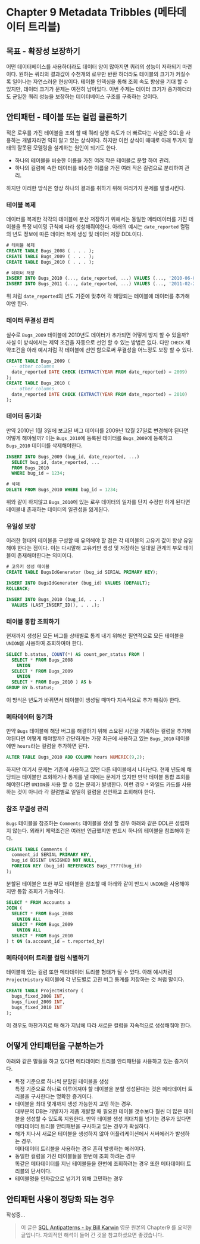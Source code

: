 # Chapter 9 Metadata Tribbles (메타데이터 트리블)

## 목표 - 확장성 보장하기
어떤 데이터베이스를 사용하더라도 데이터 양이 많아지면 쿼리의 성능이 저하되기 마련이다. 원하는 쿼리의 결과값이 수천개의 로우만 반환 하더라도 테이블의 크기가 커질수록 일어나는 자연스러운 현상이다. 테이블 인덱싱을 통해 조회 속도 향상을 기대 할 수 있지만, 데이터 크기가 문제는 여전히 남아있다. 이번 주제는 데이터 크기가 증가하더라도 균일한 쿼리 성능을 보장하는 데이터베이스 구조를 구축하는 것이다.

## 안티패턴 - 테이블 또는 컬럼 클론하기
적은 로우를 가진 테이블을 조회 할 때 쿼리 실행 속도가 더 빠르다는 사실은 SQL을 사용하는 개발자라면 익히 알고 있는 상식이다. 하지만 이런 상식이 때때로 아래 두가지 형태의 잘못된 모델링을 설계하는 원인이 되기도 한다.
* 하나의 테이블을 비슷한 이름을 가진 여러 작은 테이블로 분할 하여 관리.
* 하나의 컬럼에 속한 데이터를 비슷한 이름을 가진 여러 작은 컬럼으로 분리하여 관리.

하지만 이러한 방식은 항상 하나의 결과를 취하기 위해 여러가지 문제를 발생시킨다. 

### 테이블 복제
데이터를 복제한 각각의 테이블에 분산 저장하기 위해서는 동일한 메타데이터를 가진 테이블을 특정 네이밍 규칙에 따라 생성해줘야한다. 아래의 예시는 `date_reported` 컬럼의 년도 정보에 따른 데이터 복제 생성 및 데이터 저장 DDL이다.

```sql
# 테이블 복제
CREATE TABLE Bugs_2008 ( . . . );
CREATE TABLE Bugs_2009 ( . . . );
CREATE TABLE Bugs_2010 ( . . . );

# 데이터 저장
INSERT INTO Bugs_2010 (..., date_reported, ...) VALUES (..., '2010-06-01', ...);
INSERT INTO Bugs_2011 (..., date_reported, ...) VALUES (..., '2011-02-20', ...);
```
위 처럼 `date_reported`의 년도 기준에 맞추어 각 해당되는 테이블에 데이터를 추가해야만 한다.

### 데이터 무결성 관리
실수로 `Bugs_2009` 테이블에 2010년도 데이터가 추가되면 어떻게 방지 할 수 있을까? 사실 이 방식에서는 제약 조건을 자동으로 선언 할 수 있는 방법은 없다. 다만 `CHECK` 제약조건을 아래 예시처럼 각 테이블에 선언 함으로써 무결성을 어느정도 보장 할 수 있다.

```sql
CREATE TABLE Bugs_2009 (
  -- other columns
  date_reported DATE CHECK (EXTRACT(YEAR FROM date_reported) = 2009)
);
CREATE TABLE Bugs_2010 (
  -- other columns
  date_reported DATE CHECK (EXTRACT(YEAR FROM date_reported) = 2010)
);
```

### 데이터 동기화
만약 2010년 1월 3일에 보고된 버그 데이터를 2009년 12월 27일로 변경해야 된다면 어떻게 해야될까? 이는 `Bugs_2010`에 등록된 데이터를 `Bugs_2009`에 등록하고 `Bugs_2010` 데이터를 삭제해야한다.
```sql
INSERT INTO Bugs_2009 (bug_id, date_reported, ...)
  SELECT bug_id, date_reported, ...
  FROM Bugs_2010
  WHERE bug_id = 1234;

# 삭제
DELETE FROM Bugs_2010 WHERE bug_id = 1234;
```
위와 같이 하지않고 `Bugs_2010`에 있는 로우 데이터의 일자를 단지 수정만 하게 된다면 테이블내 존재하는 데이터의 일관성을 잃게된다.

### 유일성 보장
이러한 형태의 테이블을 구성할 때 유의해야 할 점은 각 테이블의 고유키 값이 항상 유일해야 한다는 점이다. 이는 다시말해 고유키만 생성 및 저장하는 일대일 관계의 부모 테이블이 존재해야한다는 의미이다.

```sql
# 고유키 생성 테이블
CREATE TABLE BugsIdGenerator (bug_id SERIAL PRIMARY KEY);

INSERT INTO BugsIdGenerator (bug_id) VALUES (DEFAULT);
ROLLBACK;

INSERT INTO Bugs_2010 (bug_id, . . .)
  VALUES (LAST_INSERT_ID(), . . .);
```

### 테이블 통합 조회하기
현재까지 생성된 모든 버그를 상태별로 통계 내기 위해선 필연적으로 모든 테이블을 `UNION`을 사용하여 조회하여야 한다.

```sql
SELECT b.status, COUNT(*) AS count_per_status FROM (
  SELECT * FROM Bugs_2008
    UNION
  SELECT * FROM Bugs_2009
    UNION
  SELECT * FROM Bugs_2010 ) AS b
GROUP BY b.status;
```
이 방식은 년도가 바뀌면서 테이블이 생성될 때마다 지속적으로 추가 해줘야 한다.

### 메타데이터 동기화
만약 `Bugs` 테이블에 해당 버그를 해결하기 위해 소요된 시간을 기록하는 컬럼을 추가해야된다면 어떻게 해야할까? 간단하게는 가장 최근에 사용하고 있는 `Bugs_2010` 테이블에만 `hours`라는 컬럼을 추가하면 된다.

```sql
ALTER TABLE Bugs_2010 ADD COLUMN hours NUMERIC(9,2);
```
하지만 여기서 문제는 기존에 사용하고 있던 다른 테이블에서 나타난다. 현재 년도에 해당되는 테이블만 조회하거나 통계를 낼 때에는 문제가 없지만 만약 테이블 통합 조회를 해야한다면 `UNION`을 사용 할 수 없는 문제가 발생한다. 이런 경우 `*` 와일드 카드를 사용하는 것이 아니라 각 컬럼별로 일일히 컬럼을 선언하고 조회해야 한다.


### 참조 무결성 관리
`Bugs` 테이블을 참조하는 `Comments` 테이블을 생성 할 경우 아래와 같은 DDL은 성립하지 않는다. 외래키 제약조건은 여러번 언급했지만 반드시 하나의 테이블을 참조해야 한다.

```sql
CREATE TABLE Comments (
  comment_id SERIAL PRIMARY KEY,
  bug_id BIGINT UNSIGNED NOT NULL,
  FOREIGN KEY (bug_id) REFERENCES Bugs_????(bug_id)
);
```
분할된 테이블은 또한 부모 테이블을 참조할 때 아래와 같이 반드시 `UNION`을 사용해야지만 통합 조회가 가능하다.

```sql
SELECT * FROM Accounts a
JOIN (
  SELECT * FROM Bugs_2008
    UNION ALL
  SELECT * FROM Bugs_2009
    UNION ALL
  SELECT * FROM Bugs_2010
) t ON (a.account_id = t.reported_by)
```

### 메타데이터 트리블 컬럼 식별하기
테이블에 있는 컬럼 또한 메타데이터 트리블 형태가 될 수 있다. 아래 예시처럼 `ProjectHistory` 테이블에 각 년도별로 고친 버그 통계를 저장하는 것 처럼 말이다.
```sql
CREATE TABLE ProjectHistory (
  bugs_fixed_2008 INT,
  bugs_fixed_2009 INT,
  bugs_fixed_2010 INT
);
```
이 경우도 마찬가지로 매 해가 지남에 따라 새로운 컬럼을 지속적으로 생성해줘야 한다.

## 어떻게 안티패턴을 구분하는가
아래와 같은 말들을 하고 있다면 메타데이터 트리블 안티패턴을 사용하고 있는 증거이다.
* 특정 기준으로 하나씩 분할된 테이블을 생성<br>
  특정 기준으로 하나로 이루어져야 할 테이블을 분할 생성된다는 것은 메타데이터 트리블을 구사한다는 명확한 증거이다.
* 테이블을 최대 몇개까지 생성 가능한지 고민 하는 경우.<br>
  대부분의 DB는 개발자가 제품 개발할 때 필요한 테이블 갯수보다 훨씬 더 많은 테이블을 생성할 수 있도록 지원한다. 만약 테이블 생성 최대치를 넘기는 경우가 있다면 메타데이터 트리블 안티패턴을 구사하고 있는 경우가 확실하다.
* 해가 지나서 새로운 테이블을 생성하지 않아 어플리케이션에서 서버에러가 발생하는 경우.<br>
  메타데이터 트리블을 사용하는 경우 흔히 발생하는 에러이다.
* 동일한 컬럼을 가진 테이블들을 한번에 조회 하려는 경우<br>
  똑같은 메타데이터를 지닌 테이블들을 한번에 조회하려는 경우 또한 메타데이터 트리블의 단서이다.
* 테이블명을 인자값으로 넘기기 위해 고민하는 경우<br>

## 안티패턴 사용이 정당화 되는 경우


작성중...

> 이 글은 [SQL Antipatterns - by Bill Karwin](https://pragprog.com/titles/bksqla/sql-antipatterns/) 영문 원본의 Chapter9 를 요약한 글입니다. 자의적인 해석이 들어 간 것을 참고하셨으면 좋겠습니다.
